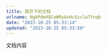 ```yaml
---
title: 首页下的文档
urlname: NgbPdmXQCoWRyAxHcGzclw7Ynqb
date: "2023-10-25 05:33:14"
updated: "2023-10-25 05:33:50"
---
```


文档内容
